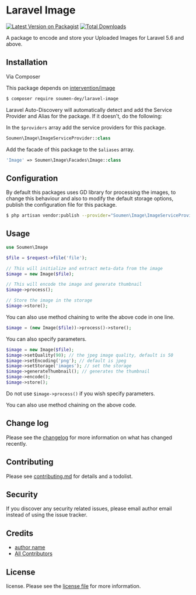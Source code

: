 # Laravel Image

[![Latest Version on Packagist][ico-version]][link-packagist]
[![Total Downloads][ico-downloads]][link-downloads]

A package to encode and store your Uploaded Images for Laravel 5.6 and above.

## Installation

Via Composer

This package depends on [intervention/image](https://github.com/intervention/image)

``` bash
$ composer require soumen-dey/laravel-image
```

Laravel Auto-Discovery will automatically detect and add the Service Provider and Alias for the package. If it doesn't, do the following:

In the ```$providers``` array add the service providers for this package.

``` php
Soumen\Image\ImageServiceProvider::class
```

Add the facade of this package to the ```$aliases``` array.

``` php
'Image' => Soumen\Image\Facades\Image::class
```

## Configuration

By default this packages uses GD library for processing the images, to change this behaviour and also to modify the default storage options, publish the configuration file for this package.

``` bash
$ php artisan vendor:publish --provider="Soumen\Image\ImageServiceProvider"
```

## Usage

``` php
use Soumen\Image

$file = $request->file('file');

// This will initialize and extract meta-data from the image
$image = new Image($file);

// This will encode the image and generate thumbnail
$image->process();

// Store the image in the storage
$image->store();
```

You can also use method chaining to write the above code in one line.

``` php
$image = (new Image($file))->process()->store();
```

You can also specify parameters.

``` php
$image = new Image($file);
$image->setQuality(90); // the jpeg image quality, default is 50
$image->setEncoding('png'); // default is jpeg
$image->setStorage('images'); // set the storage
$image->generateThumbnail(); // generates the thumbnail
$image->encode();
$image->store();
```

Do not use ```$image->process()``` if you wish specify parameters.

You can also use method chaining on the above code.

## Change log

Please see the [changelog](changelog.md) for more information on what has changed recently.

## Contributing

Please see [contributing.md](contributing.md) for details and a todolist.

## Security

If you discover any security related issues, please email author email instead of using the issue tracker.

## Credits

- [author name][link-author]
- [All Contributors][link-contributors]

## License

license. Please see the [license file](license.md) for more information.

[ico-version]: https://img.shields.io/packagist/v/soumen/image.svg?style=flat-square
[ico-downloads]: https://img.shields.io/packagist/dt/soumen/image.svg?style=flat-square
[ico-travis]: https://img.shields.io/travis/soumen/image/master.svg?style=flat-square
[ico-styleci]: https://styleci.io/repos/12345678/shield

[link-packagist]: https://packagist.org/packages/soumen-dey/laravel-image
[link-downloads]: https://packagist.org/packages/soumen/laravel-image
[link-travis]: https://travis-ci.org/soumen-dey/laravel-image
[link-styleci]: https://styleci.io/repos/12345678
[link-author]: https://github.com/soumen-dey
[link-contributors]: ../../contributors
